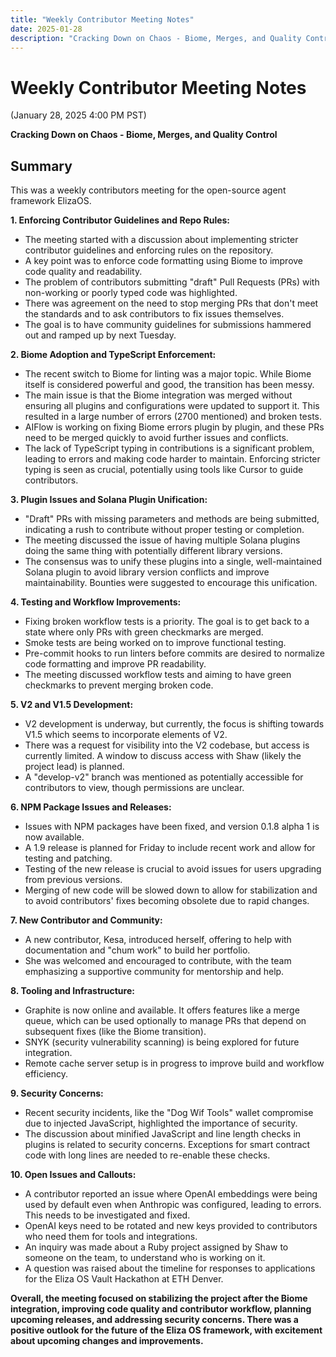 ```yaml
---
title: "Weekly Contributor Meeting Notes"
date: 2025-01-28
description: "Cracking Down on Chaos - Biome, Merges, and Quality Control. Discussion on enforcing contributor guidelines, Biome adoption, and quality improvements."
---
```


# Weekly Contributor Meeting Notes

(January 28, 2025 4:00 PM PST)

**Cracking Down on Chaos - Biome, Merges, and Quality Control**


## Summary

This was a weekly contributors meeting for the open-source agent framework ElizaOS.

**1. Enforcing Contributor Guidelines and Repo Rules:**

*   The meeting started with a discussion about implementing stricter contributor guidelines and enforcing rules on the repository.
*   A key point was to enforce code formatting using Biome to improve code quality and readability.
*   The problem of contributors submitting "draft" Pull Requests (PRs) with non-working or poorly typed code was highlighted.
*   There was agreement on the need to stop merging PRs that don't meet the standards and to ask contributors to fix issues themselves.
*   The goal is to have community guidelines for submissions hammered out and ramped up by next Tuesday.

**2. Biome Adoption and TypeScript Enforcement:**

*   The recent switch to Biome for linting was a major topic. While Biome itself is considered powerful and good, the transition has been messy.
*   The main issue is that the Biome integration was merged without ensuring all plugins and configurations were updated to support it. This resulted in a large number of errors (2700 mentioned) and broken tests.
*   AIFlow is working on fixing Biome errors plugin by plugin, and these PRs need to be merged quickly to avoid further issues and conflicts.
*   The lack of TypeScript typing in contributions is a significant problem, leading to errors and making code harder to maintain. Enforcing stricter typing is seen as crucial, potentially using tools like Cursor to guide contributors.

**3. Plugin Issues and Solana Plugin Unification:**

*   "Draft" PRs with missing parameters and methods are being submitted, indicating a rush to contribute without proper testing or completion.
*   The meeting discussed the issue of having multiple Solana plugins doing the same thing with potentially different library versions.
*   The consensus was to unify these plugins into a single, well-maintained Solana plugin to avoid library version conflicts and improve maintainability. Bounties were suggested to encourage this unification.

**4. Testing and Workflow Improvements:**

*   Fixing broken workflow tests is a priority. The goal is to get back to a state where only PRs with green checkmarks are merged.
*   Smoke tests are being worked on to improve functional testing.
*   Pre-commit hooks to run linters before commits are desired to normalize code formatting and improve PR readability.
*   The meeting discussed workflow tests and aiming to have green checkmarks to prevent merging broken code.

**5. V2 and V1.5 Development:**

*   V2 development is underway, but currently, the focus is shifting towards V1.5 which seems to incorporate elements of V2.
*   There was a request for visibility into the V2 codebase, but access is currently limited. A window to discuss access with Shaw (likely the project lead) is planned.
*   A "develop-v2" branch was mentioned as potentially accessible for contributors to view, though permissions are unclear.

**6. NPM Package Issues and Releases:**

*   Issues with NPM packages have been fixed, and version 0.1.8 alpha 1 is now available.
*   A 1.9 release is planned for Friday to include recent work and allow for testing and patching.
*   Testing of the new release is crucial to avoid issues for users upgrading from previous versions.
*   Merging of new code will be slowed down to allow for stabilization and to avoid contributors' fixes becoming obsolete due to rapid changes.

**7. New Contributor and Community:**

*   A new contributor, Kesa, introduced herself, offering to help with documentation and "chum work" to build her portfolio.
*   She was welcomed and encouraged to contribute, with the team emphasizing a supportive community for mentorship and help.

**8. Tooling and Infrastructure:**

*   Graphite is now online and available. It offers features like a merge queue, which can be used optionally to manage PRs that depend on subsequent fixes (like the Biome transition).
*   SNYK (security vulnerability scanning) is being explored for future integration.
*   Remote cache server setup is in progress to improve build and workflow efficiency.

**9. Security Concerns:**

*   Recent security incidents, like the "Dog Wif Tools" wallet compromise due to injected JavaScript, highlighted the importance of security.
*   The discussion about minified JavaScript and line length checks in plugins is related to security concerns. Exceptions for smart contract code with long lines are needed to re-enable these checks.

**10. Open Issues and Callouts:**

*   A contributor reported an issue where OpenAI embeddings were being used by default even when Anthropic was configured, leading to errors. This needs to be investigated and fixed.
*   OpenAI keys need to be rotated and new keys provided to contributors who need them for tools and integrations.
*   An inquiry was made about a Ruby project assigned by Shaw to someone on the team, to understand who is working on it.
*   A question was raised about the timeline for responses to applications for the Eliza OS Vault Hackathon at ETH Denver.

**Overall, the meeting focused on stabilizing the project after the Biome integration, improving code quality and contributor workflow, planning upcoming releases, and addressing security concerns. There was a positive outlook for the future of the Eliza OS framework, with excitement about upcoming changes and improvements.**
